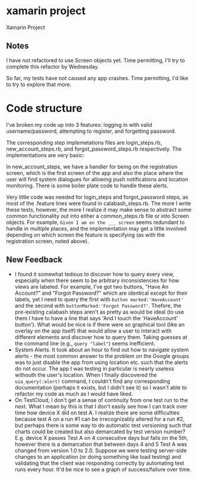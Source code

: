 # xamarin project
Xamarin Project

## Notes
I have not refactored to use Screen objects yet. Time permitting, I'll try to complete this refactor by Wednesday.

So far, my tests have not caused any app crashes. Time permitting, I'd like to try to explore that more. 

# Code structure
I've broken my code up into 3 features: logging in with valid username/password, attempting to register, and forgetting password. 

The corresponding step implemetations files are login_steps.rb, new_account_steps.rb, and forgot_password_steps.rb respectively. The implementations are very basic: 

In new_account_steps, we have a handler for being on the registration screen, which is the first screen of the app and also the place where the user will find system dialogues for allowing push notifications and location monitoring. There is some boiler plate code to handle these alerts. 

Very little code was needed for login_steps and forgot_password steps, as most of the .feature lines were found in calabash_steps.rb. The more I write these tests, however, the more I realize it may make sense to abstract some common functionality out into either a common_steps.rb file or into Screen objects. For example, `Given I am on the ___ screen` seems redundant to handle in multiple places, and the implementation may get a little involved depending on which screen the feature is specifying (as with the registration screen, noted above). 



## New Feedback

- I found it somewhat tedious to discover how to query every view, especially when there seem to be arbitrary inconsistencies for how views are labeled. For example, I've got two buttons, "Have An Account?" and "Forgot Password?" which are identical except for their labels, yet I need to query the first with `button marked:'HaveAccount'` and the second with `buttonMarked:'Forgot Password?'`. Thefore, the pre-existing calabash steps aren't as pretty as would be ideal (to use them I have to have a line that says 'And I touch the 'HaveAccount' button'). What would be nice is if there were so graphical tool (like an overlay on the app itself) that would allow a user to interact with different elements and discover how to query them. Taking guesses at the command line (e.g., `query "label"`) seems inefficient. 
- System Alerts. It took about an hour to find out how to navigate system alerts - the most common answer to the problem on the Google groups was to just disable the app from using location etc. such that the alerts do not occur. The app I was testing in particular is nearly useless withouth the user's location. When I finally discovered the `uia_query(:alert)` command, I couldn't find any corresponding documentation (perhaps it exists, but I didn't see it) so I wasn't able to refactor my code as much as I would have liked. 
- On TestCloud, I don't get a sense of continuity from one test run to the next. What I mean by this is that I don't easily see how I can track over time how device X did on test A. I realize there are some difficulties because test A on a run #1 can be irrecognizably altered for a run #2, but perhaps there is some way to do automatic test versioning such that charts could be created but also demarcated by test version number? E.g. device X passes Test A on 4 consecutive days but fails on the 5th, however there is a demarcation that between days 4 and 5 Test A was changed from version 1.0 to 2.0. Suppose we were testing server-side changes to an application (or doing something like load testing) and validating that the client was responding correctly by automating test runs every hour. It'd be nice to see a graph of success/failure over time. 
